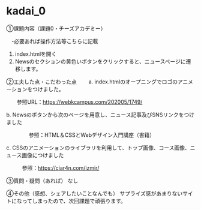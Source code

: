 # kadai_0
①課題内容（課題0・チーズアカデミー）

　-必要あれば操作方法等こちらに記載
 1. index.htmlを開く
 2. Newsのセクションの黄色いボタンをクリックすると、ニュースページに遷移します。
 
②工夫した点・こだわった点
　　a. index.htmlのオープニングでロゴのアニメーションをつけました。
  
  　　参照URL：https://webkcampus.com/202005/1749/
 
 b. Newsのボタンから次のページを用意し、ニュース記事及びSNSリンクをつけました
 
　　 　　参照：HTML＆CSSとWebデザイン入門講座（書籍）
 
 c. CSSのアニメーションのライブラリを利用して、トップ画像、コース画像、ニュース画像につけました
 
 　　　参照：https://ciar4n.com/izmir/

③質問・疑問（あれば）
なし

④その他（感想、シェアしたいことなんでも）
サプライズ感があまりないサイトになってしまったので、次回課題で頑張ります。

